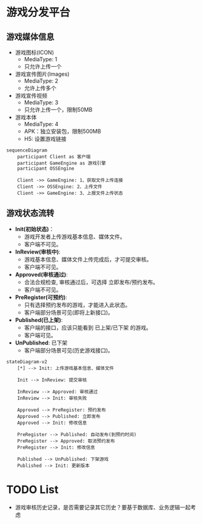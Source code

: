 # 游戏分发平台

## 游戏媒体信息
- 游戏图标(ICON)
    - MediaType: 1
    - 只允许上传一个
- 游戏宣传图片(Images)
    - MediaType: 2
    - 允许上传多个
- 游戏宣传视频
    - MediaType: 3
    - 只允许上传一个，限制50MB
- 游戏本体
    - MediaType: 4
    - APK：独立安装包，限制500MB
    - H5: 设置游戏链接

```mermaid
sequenceDiagram
    participant Client as 客户端
    participant GameEngine as 游戏引擎
    participant OSSEngine

    Client ->> GameEngine: 1、获取文件上传连接
    Client ->> OSSEngine: 2、上传文件
    Client ->> GameEngine: 3、上报文件上传状态
```

## 游戏状态流转
- **Init(初始状态)**：
    - 游戏开发者上传游戏基本信息、媒体文件。
    - 客户端不可见。
- **InReview(审核中)**: 
    - 游戏基本信息、媒体文件上传完成后，才可提交审核。 
    - 客户端不可见。
- **Approved(审核通过)**: 
    - 合法合规检查, 审核通过后，可选择 立即发布/预约发布。
    - 客户端不可见。
- **PreRegister(可预约)**: 
    - 只有选择预约发布的游戏，才能进入此状态。
    - 客户端部分场景可见(即将上新接口)。
- **Published(已上架)**:
    - 客户端的接口，应该只能看到 已上架/已下架 的游戏。
    - 客户端可见。
- **UnPublished**: 已下架
    - 客户端部分场景可见(历史游戏接口)。
```mermaid
stateDiagram-v2
    [*] --> Init: 上传游戏基本信息、媒体文件

    Init --> InReview: 提交审核

    InReview --> Approved: 审核通过
    InReview --> Init: 审核失败

    Approved --> PreRegister: 预约发布
    Approved --> Published: 立即发布
    Approved --> Init: 修改信息

    PreRegister --> Published: 自动发布(到预约时间)
    PreRegister --> Approved: 取消预约发布
    PreRegister --> Init: 修改信息

    Published --> UnPublished: 下架游戏
    Published --> Init: 更新版本
```

# TODO List
- 游戏审核历史记录，是否需要记录其它历史？要基于数据库、业务逻辑一起考虑